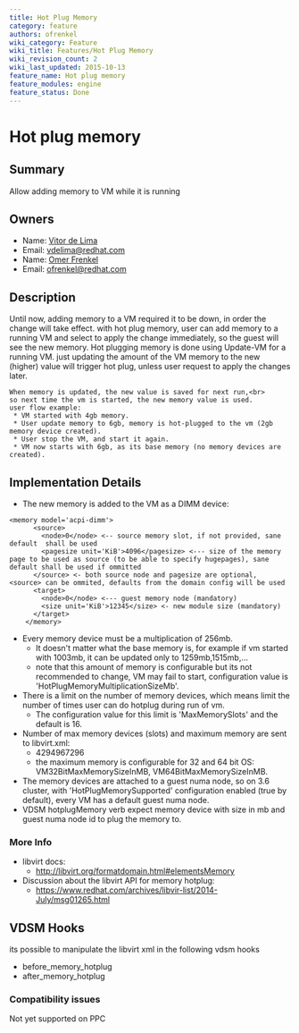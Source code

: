 ```yaml
---
title: Hot Plug Memory
category: feature
authors: ofrenkel
wiki_category: Feature
wiki_title: Features/Hot Plug Memory
wiki_revision_count: 2
wiki_last_updated: 2015-10-13
feature_name: Hot plug memory
feature_modules: engine
feature_status: Done
---
```


# Hot plug memory

## Summary

Allow adding memory to VM while it is running

## Owners

*   Name: [ Vitor de Lima](User:Vitordelima)
*   Email: <vdelima@redhat.com>
*   Name: [Omer Frenkel](User:ofrenkel)
*   Email: <ofrenkel@redhat.com>

## Description

Until now, adding memory to a VM required it to be down, in order the change will take effect.
with hot plug memory, user can add memory to a running VM and select to apply the change immediately,
so the guest will see the new memory.
Hot plugging memory is done using Update-VM for a running VM.
just updating the amount of the VM memory to the new (higher) value will trigger hot plug,
unless user request to apply the changes later.

    When memory is updated, the new value is saved for next run,<br>
    so next time the vm is started, the new memory value is used.
    user flow example:
     * VM started with 4gb memory.
     * User update memory to 6gb, memory is hot-plugged to the vm (2gb memory device created).
     * User stop the VM, and start it again.
     * VM now starts with 6gb, as its base memory (no memory devices are created).

## Implementation Details

*   The new memory is added to the VM as a DIMM device:

<!-- -->

    <memory model='acpi-dimm'>
          <source>
            <node>0</node> <-- source memory slot, if not provided, sane default  shall be used
            <pagesize unit='KiB'>4096</pagesize> <--- size of the memory page to be used as source (to be able to specify hugepages), sane default shall be used if ommitted
          </source> <- both source node and pagesize are optional, <source> can be ommited, defaults from the domain config will be used
          <target>
            <node>0</node> <--- guest memory node (mandatory)
            <size unit='KiB'>12345</size> <- new module size (mandatory)
          </target>
        </memory>

*   Every memory device must be a multiplication of 256mb.
    -   It doesn't matter what the base memory is, for example if vm started with 1003mb, it can be updated only to 1259mb,1515mb,...
    -   note that this amount of memory is configurable but its not recommended to change, VM may fail to start, configuration value is 'HotPlugMemoryMultiplicationSizeMb'.
*   There is a limit on the number of memory devices, which means limit the number of times user can do hotplug during run of vm.
    -   The configuration value for this limit is 'MaxMemorySlots' and the default is 16.
*   Number of max memory devices (slots) and maximum memory are sent to libvirt.xml:
    -   <maxMemory slots="16">4294967296</maxMemory>
    -   the maximum memory is configurable for 32 and 64 bit OS: VM32BitMaxMemorySizeInMB, VM64BitMaxMemorySizeInMB.
*   The memory devices are attached to a guest numa node, so on 3.6 cluster, with 'HotPlugMemorySupported' configuration enabled (true by default), every VM has a default guest numa node.
*   VDSM hotplugMemory verb expect memory device with size in mb and guest numa node id to plug the memory to.

### More Info

*   libvirt docs:
    -   <http://libvirt.org/formatdomain.html#elementsMemory>
*   Discussion about the libvirt API for memory hotplug:
    -   <https://www.redhat.com/archives/libvir-list/2014-July/msg01265.html>

## VDSM Hooks

its possible to manipulate the libvirt xml in the following vdsm hooks

*   before_memory_hotplug
*   after_memory_hotplug

### Compatibility issues

Not yet supported on PPC

